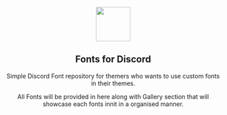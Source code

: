 <p align="center">
    <img src="https://raw.githubusercontent.com/Rairof/Discord-Theme/main/122854.png" width="80" />
    <h2 align="center">Fonts for Discord</h2>
</p>

<p align="center">Simple Discord Font repository for themers who wants to use custom fonts in their themes.</p>

<p align="center">All Fonts will be provided in here along with Gallery section that will showcase each fonts innit in a organised manner.</p>
